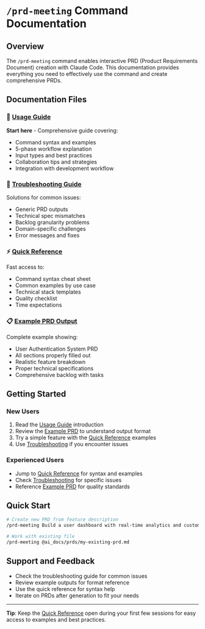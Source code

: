 # `/prd-meeting` Command Documentation

## Overview
The `/prd-meeting` command enables interactive PRD (Product Requirements Document) creation with Claude Code. This documentation provides everything you need to effectively use the command and create comprehensive PRDs.

## Documentation Files

### 📖 [Usage Guide](./prd-meeting-usage-guide.md)
**Start here** - Comprehensive guide covering:
- Command syntax and examples
- 5-phase workflow explanation
- Input types and best practices
- Collaboration tips and strategies
- Integration with development workflow

### 🔧 [Troubleshooting Guide](./prd-meeting-troubleshooting.md)
Solutions for common issues:
- Generic PRD outputs
- Technical spec mismatches
- Backlog granularity problems
- Domain-specific challenges
- Error messages and fixes

### ⚡ [Quick Reference](./prd-meeting-quick-reference.md)
Fast access to:
- Command syntax cheat sheet
- Common examples by use case
- Technical stack templates
- Quality checklist
- Time expectations

### 📋 [Example PRD Output](./prd-meeting-example-output.md)
Complete example showing:
- User Authentication System PRD
- All sections properly filled out
- Realistic feature breakdown
- Proper technical specifications
- Comprehensive backlog with tasks

## Getting Started

### New Users
1. Read the [Usage Guide](./prd-meeting-usage-guide.md) introduction
2. Review the [Example PRD](./prd-meeting-example-output.md) to understand output format
3. Try a simple feature with the [Quick Reference](./prd-meeting-quick-reference.md) examples
4. Use [Troubleshooting](./prd-meeting-troubleshooting.md) if you encounter issues

### Experienced Users
- Jump to [Quick Reference](./prd-meeting-quick-reference.md) for syntax and examples
- Check [Troubleshooting](./prd-meeting-troubleshooting.md) for specific issues
- Reference [Example PRD](./prd-meeting-example-output.md) for quality standards

## Quick Start
```bash
# Create new PRD from feature description
/prd-meeting Build a user dashboard with real-time analytics and customizable widgets

# Work with existing file
/prd-meeting @ai_docs/prds/my-existing-prd.md
```

## Support and Feedback
- Check the troubleshooting guide for common issues
- Review example outputs for format reference
- Use the quick reference for syntax help
- Iterate on PRDs after generation to fit your needs

---

**Tip**: Keep the [Quick Reference](./prd-meeting-quick-reference.md) open during your first few sessions for easy access to examples and best practices.